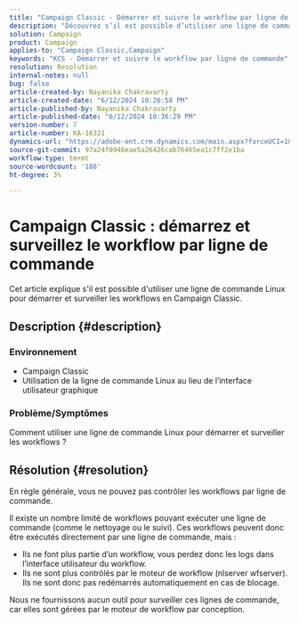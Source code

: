 ```yaml
---
title: "Campaign Classic - Démarrer et suivre le workflow par ligne de commande"
description: "Découvrez s’il est possible d’utiliser une ligne de commande Linux pour démarrer et surveiller les workflows en Campaign Classic."
solution: Campaign
product: Campaign
applies-to: "Campaign Classic,Campaign"
keywords: "KCS - Démarrer et suivre le workflow par ligne de commande"
resolution: Resolution
internal-notes: null
bug: false
article-created-by: Nayanika Chakravarty
article-created-date: "6/12/2024 10:26:58 PM"
article-published-by: Nayanika Chakravarty
article-published-date: "6/12/2024 10:36:29 PM"
version-number: 7
article-number: KA-16321
dynamics-url: "https://adobe-ent.crm.dynamics.com/main.aspx?forceUCI=1&pagetype=entityrecord&etn=knowledgearticle&id=fd200ade-0a29-ef11-840a-000d3a3764e0"
source-git-commit: 97a24f0946eae5a26426cab76465ea1c7ff2e1ba
workflow-type: tm+mt
source-wordcount: '188'
ht-degree: 3%

---
```


# Campaign Classic : démarrez et surveillez le workflow par ligne de commande


Cet article explique s&#39;il est possible d&#39;utiliser une ligne de commande Linux pour démarrer et surveiller les workflows en Campaign Classic.

## Description {#description}


### <b>Environnement</b>

- Campaign Classic
- Utilisation de la ligne de commande Linux au lieu de l’interface utilisateur graphique


### <b>Problème/Symptômes</b>

Comment utiliser une ligne de commande Linux pour démarrer et surveiller les workflows ?


## Résolution {#resolution}


En règle générale, vous ne pouvez pas contrôler les workflows par ligne de commande.

Il existe un nombre limité de workflows pouvant exécuter une ligne de commande (comme le nettoyage ou le suivi). Ces workflows peuvent donc être exécutés directement par une ligne de commande, mais :

- Ils ne font plus partie d’un workflow, vous perdez donc les logs dans l’interface utilisateur du workflow.
- Ils ne sont plus contrôlés par le moteur de workflow (nlserver wfserver). Ils ne sont donc pas redémarrés automatiquement en cas de blocage.


Nous ne fournissons aucun outil pour surveiller ces lignes de commande, car elles sont gérées par le moteur de workflow par conception.
